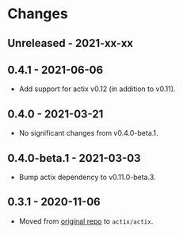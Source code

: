 # Changes

## Unreleased - 2021-xx-xx

## 0.4.1 - 2021-06-06
* Add support for actix v0.12 (in addition to v0.11).


## 0.4.0 - 2021-03-21
* No significant changes from v0.4.0-beta.1.


## 0.4.0-beta.1 - 2021-03-03
* Bump actix dependency to v0.11.0-beta.3.


## 0.3.1 - 2020-11-06
* Moved from [original repo](https://github.com/chris-ricketts/actix-broker) to `actix/actix`.
